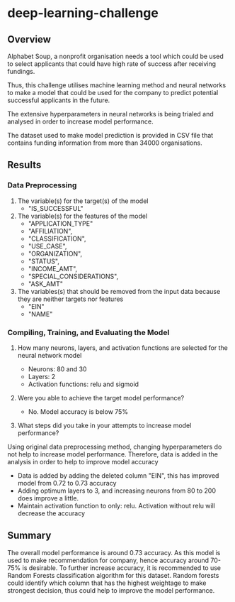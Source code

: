 # deep-learning-challenge

## Overview
Alphabet Soup, a nonprofit organisation needs a tool which could be used to select applicants that could have high rate of success after receiving fundings.

Thus, this challenge utilises machine learning method and neural networks to make a model that could be used for the company to predict potential successful applicants in the future. 

The extensive hyperparameters in neural networks is being trialed and analysed in order to increase model performance.

The dataset used to make model prediction is provided in CSV file that contains funding information from more than 34000 organisations. 

## Results

### Data Preprocessing

1. The variable(s) for the target(s) of the model
   - "IS_SUCCESSFUL"
2. The variable(s) for the features of the model
   -  "APPLICATION_TYPE"
   -  "AFFILIATION",
   -  "CLASSIFICATION",
   -  "USE_CASE",
   -  "ORGANIZATION",
   - "STATUS",
   - "INCOME_AMT",
   - "SPECIAL_CONSIDERATIONS",
   -  "ASK_AMT"
3. The variables(s) that should be removed from the input data because they are neither targets nor features
   - "EIN"
   - "NAME"

### Compiling, Training, and Evaluating the Model
1. How many neurons, layers, and activation functions are selected for the neural network model
   - Neurons: 80 and 30
   - Layers: 2
   - Activation functions: relu and sigmoid

2. Were you able to achieve the target model performance?
   
   - No. Model accuracy is below 75%

4. What steps did you take in your attempts to increase model performance?
   
Using original data preprocessing method, changing hyperparameters do not help to increase model performance.
Therefore, data is added in the analysis in order to help to improve model accuracy

   - Data is added by adding the deleted column "EIN", this has improved model from 0.72 to 0.73 accuracy
   - Adding optimum layers to 3, and increasing neurons from 80 to 200 does improve a little. 
   - Maintain activation function to only: relu. Activation without relu will decrease the accuracy
   

## Summary
The overall model performance is around 0.73 accuracy.
As this model is used to make recommendation for company, hence accuracy around 70-75% is desirable. 
To further increase accuracy, it is recommended to use Random Forests classification algorithm for this dataset. 
Random forests could identify which column that has the highest weightage to make strongest decision, thus could help to improve the model performance. 

